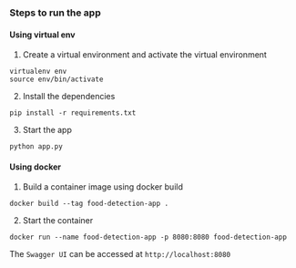 ### Steps to run the app

#### Using virtual env

1. Create a virtual environment and activate the virtual environment

```
virtualenv env
source env/bin/activate
```

2. Install the dependencies

```
pip install -r requirements.txt
```

3. Start the app

```
python app.py
```

#### Using docker

1. Build a container image using docker build

```
docker build --tag food-detection-app .
```

2. Start the container

```
docker run --name food-detection-app -p 8080:8080 food-detection-app
```

The `Swagger UI` can be accessed at `http://localhost:8080`
